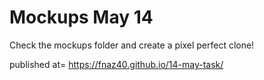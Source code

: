 # Mockups May 14

Check the mockups folder and create a pixel perfect clone!

published at= https://fnaz40.github.io/14-may-task/
